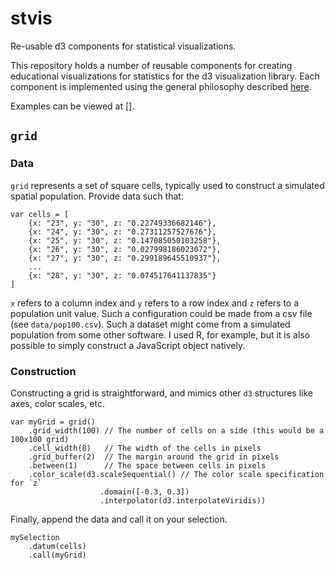 # stvis
Re-usable d3 components for statistical visualizations.

This repository holds a number of reusable components for creating educational visualizations for
statistics for the d3 visualization library. Each component is implemented using the general
philosophy described [here](https://bost.ocks.org/mike/chart/).

Examples can be viewed at [].

## `grid`

### Data

`grid` represents a set of square cells, typically used to construct a simulated spatial population.
Provide data such that:

```
var cells = [
    {x: "23", y: "30", z: "0.22749336682146"},
    {x: "24", y: "30", z: "0.27311257527676"},
    {x: "25", y: "30", z: "0.147085050103258"},
    {x: "26", y: "30", z: "0.027998186023072"},
    {x: "27", y: "30", z: "0.299189645510937"},
    ...
    {x: "28", y: "30", z: "0.074517641137835"}
]
```

`x` refers to a column index and `y` refers to a row index and `z` refers to a population unit
value. Such a configuration could be made from a csv file (see `data/pop100.csv`). Such a dataset might
come from a simulated population from some other software. I used R, for example, but it is also
possible to simply construct a JavaScript object natively.

### Construction

Constructing a grid is straightforward, and mimics other `d3` structures like axes, color scales, etc.

```
var myGrid = grid()
    .grid_width(100) // The number of cells on a side (this would be a 100x100 grid)
    .cell_width(8)   // The width of the cells in pixels
    .grid_buffer(2)  // The margin around the grid in pixels
    .between(1)      // The space between cells in pixels
    .color_scale(d3.scaleSequential() // The color scale specification for `z`
                    .domain([-0.3, 0.3])
                    .interpolator(d3.interpolateViridis))
```

Finally, append the data and call it on your selection.

```
mySelection
    .datum(cells)
    .call(myGrid)
```